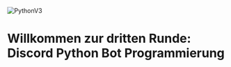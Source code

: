![PythonV3](https://user-images.githubusercontent.com/28011628/201439390-2ac2fb23-df8a-4320-ad32-88e77845a1a4.png)


# Willkommen zur dritten Runde: Discord Python Bot Programmierung
